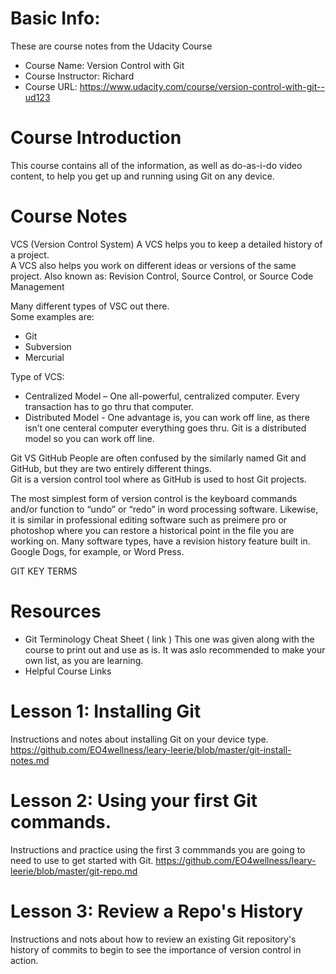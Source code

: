 # Basic Info:
These are course notes from the Udacity Course
* Course Name: Version Control with Git 
* Course Instructor: Richard
* Course URL: https://www.udacity.com/course/version-control-with-git--ud123

# Course Introduction 
This course contains all of the information, as well as do-as-i-do video content, to help you get up and running using Git on any device. 

# Course Notes 

VCS (Version Control System)
A VCS helps you to keep a detailed history of a project.  
A VCS also helps you work on different ideas or versions of the same project. 
Also known as: Revision Control, Source Control, or Source Code Management 


Many different types of VSC out there.  
Some examples are:
* Git 
* Subversion
* Mercurial

Type of VCS:
* Centralized Model – One all-powerful, centralized computer.  Every transaction has to go thru that computer. 
* Distributed Model -  One advantage is, you can work off line, as there isn’t one centeral computer everything goes thru.  Git is a distributed model so you can work off line. 

Git VS GitHub 
People are often confused by the similarly named Git and GitHub, but they are two entirely different things.  
Git is a version control tool where as GitHub is used to host Git projects. 

The most simplest form of version control is the keyboard commands and/or function to “undo” or “redo” in word processing software.  Likewise, it is similar in professional editing software such as preimere pro or photoshop where you can restore a historical point in the file you are working on.  Many software types, have a revision history feature built in.  Google Dogs, for example, or Word Press. 

GIT KEY TERMS 

# Resources 
* Git Terminology Cheat Sheet ( link ) This one was given along with the course to print out and use as is.  It was aslo recommended to make your own list, as you are learning.
* Helpful Course Links 

# Lesson 1:  Installing Git
Instructions and notes about installing Git on your device type. 
https://github.com/EO4wellness/leary-leerie/blob/master/git-install-notes.md

# Lesson 2:  Using your first Git commands. 
Instructions and practice using the first 3 commmands you are going to need to use to get started with Git.
https://github.com/EO4wellness/leary-leerie/blob/master/git-repo.md

# Lesson 3: Review a Repo's History 
Instructions and nots about how to review an existing Git repository's history of commits to begin to see the importance of version control in action. 
